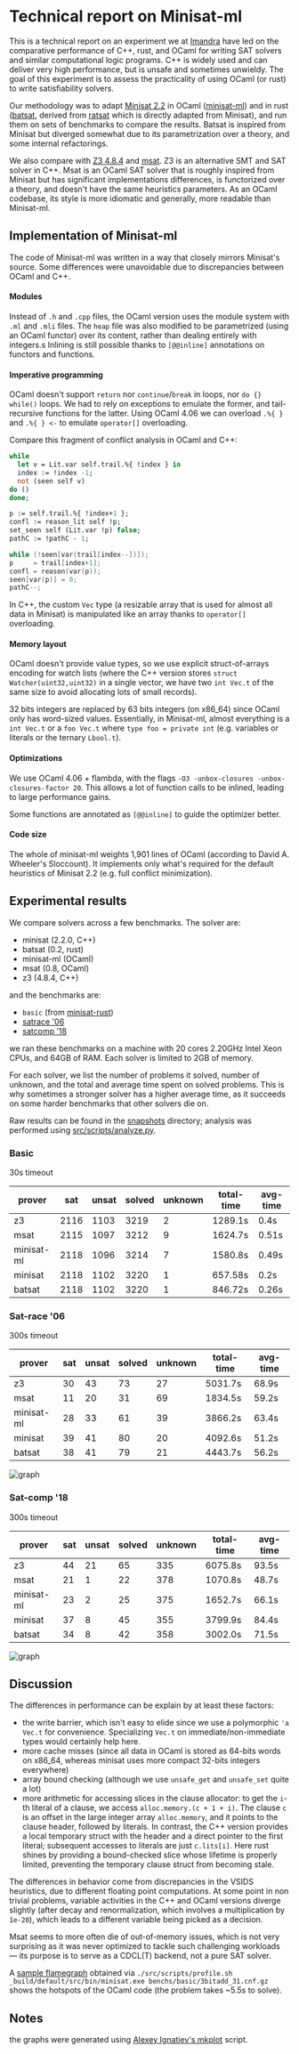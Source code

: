 # Technical report on Minisat-ml

This is a technical report on an experiment we at [Imandra](https://imandra.ai)
have led on the comparative performance of C++, rust, and OCaml for writing
SAT solvers and similar computational logic programs. C++ is widely used
and can deliver very high performance, but is unsafe and sometimes unwieldy.
The goal of this experiment is to assess the practicality of using OCaml
(or rust) to write satisfiability solvers.

Our methodology was to adapt [Minisat 2.2](http://minisat.se)
in OCaml ([minisat-ml](https://github.com/AestheticIntegration/minisat-ml))
and in rust ([batsat](https://github.com/c-cube/batsat/),
derived from [ratsat](https://github.com/qnighy/ratsat) which is
directly adapted from Minisat), and run them on sets of benchmarks to compare
the results. Batsat is inspired from Minisat but diverged somewhat due to
its parametrization over a theory, and some internal refactorings.

We also compare with [Z3 4.8.4](https://github.com/Z3Prover/z3/releases/tag/z3-4.8.4)
and [msat](https://github.com/Gbury/mSAT/). Z3 is an alternative SMT and SAT
solver in C++. Msat is an OCaml SAT solver that is roughly inspired from Minisat
but has significant implementations differences, is functorized over a theory,
and doesn't have the same heuristics parameters.
As an OCaml codebase, its style is more idiomatic and generally, more readable
than Minisat-ml.

## Implementation of Minisat-ml

The code of Minisat-ml was written in a way that closely mirrors Minisat's
source. Some differences were unavoidable due to discrepancies between OCaml
and C++.

#### Modules

Instead of `.h` and `.cpp` files, the OCaml version uses the
module system with `.ml` and `.mli` files. The `heap` file was also modified
to be parametrized (using an OCaml functor) over its content, rather than
dealing entirely with integers.s
Inlining is still possible thanks to `[@@inline]` annotations on functors
and functions.

#### Imperative programming

OCaml doesn't support `return` nor `continue`/`break` in loops,
nor `do {} while()` loops.
We had to rely on exceptions to emulate the former, and tail-recursive
functions for the latter. Using OCaml 4.06 we can overload `.%{ }` and `.%{ } <-`
to emulate `operator[]` overloading.

Compare this fragment of conflict analysis in OCaml and C++:

```ocaml
while
  let v = Lit.var self.trail.%{ !index } in
  index := !index -1;
  not (seen self v)
do ()
done;

p := self.trail.%{ !index+1 };
confl := reason_lit self !p;
set_seen self (Lit.var !p) false;
pathC := !pathC - 1;
```

```cpp
while (!seen[var(trail[index--])]);
p     = trail[index+1];
confl = reason(var(p));
seen[var(p)] = 0;
pathC--;
```

In C++, the custom `Vec` type (a resizable array that is used for
almost all data in Minisat) is manipulated like an array thanks to
`operator[]` overloading.

#### Memory layout

OCaml doesn't provide value types, so we use explicit struct-of-arrays encoding
for watch lists (where the C++ version stores `struct Watcher(uint32,uint32)`
in a single vector, we have two `int Vec.t` of the same size to avoid allocating
lots of small records).

32 bits integers are replaced by 63 bits integers (on x86_64) since OCaml
only has word-sized values. Essentially, in Minisat-ml, almost everything is
a `int Vec.t` or a `foo Vec.t` where `type foo = private int` (e.g. variables
or literals or the ternary `Lbool.t`).

#### Optimizations

We use OCaml 4.06 + flambda, with the flags
`-O3 -unbox-closures -unbox-closures-factor 20`.
This allows a lot of function calls to be inlined, leading to large
performance gains.

Some functions are annotated as `[@@inline]` to guide the optimizer better.

#### Code size

The whole of minisat-ml weights 1,901 lines of OCaml
(according to David A. Wheeler's Sloccount). It implements only what's required
for the default heuristics of Minisat 2.2 (e.g. full conflict minimization).

## Experimental results

We compare solvers across a few benchmarks. The solver are:

- minisat (2.2.0, C++)
- batsat (0.2, rust)
- minisat-ml (OCaml)
- msat (0.8, OCaml)
- z3 (4.8.4, C++)

and the benchmarks are:

- `basic` (from [minisat-rust](https://github.com/mishun/minisat-rust/commit/698c40262ae84c622f048eeec6a5209103cb8188))
- [satrace '06](http://fmv.jku.at/sat-race-2006/)
- [satcomp '18](http://sat2018.forsyte.tuwien.ac.at/)

we ran these benchmarks on a machine with 20 cores 2.20GHz Intel Xeon CPUs,
and 64GB of RAM. Each solver is limited to 2GB of memory.

For each solver, we list the number of problems it solved, number of unknown,
and the total and average time spent on solved problems. This is why
sometimes a stronger solver has a higher average time, as it succeeds on some
harder benchmarks that other solvers die on.

Raw results can be found in the [snapshots](../snapshots) directory;
analysis was performed using [src/scripts/analyze.py](../src/scripts/analyze.py).

### Basic

30s timeout

| prover | sat | unsat | solved | unknown | total-time | avg-time |
|---|---|---|---|---|---|---|
| z3          | 2116 | 1103 |  3219 |  2 | 1289.1s | 0.4s  |
| msat        | 2115 | 1097 |  3212 |  9 | 1624.7s | 0.51s |
| minisat-ml  | 2118 | 1096 |  3214 |  7 | 1580.8s | 0.49s |
| minisat     | 2118 | 1102 |  3220 |  1 | 657.58s | 0.2s  |
| batsat      | 2118 | 1102 |  3220 |  1 | 846.72s | 0.26s |

### Sat-race '06

300s timeout

| prover | sat | unsat | solved | unknown | total-time | avg-time |
|---|---|---|---|---|---|---|
| z3          | 30 | 43 |  73 |  27  | 5031.7s | 68.9s |
| msat        | 11 | 20 |  31 |  69  | 1834.5s | 59.2s |
| minisat-ml  | 28 | 33 |  61 |  39  | 3866.2s | 63.4s |
| minisat     | 39 | 41 |  80 |  20  | 4092.6s | 51.2s |
| batsat      | 38 | 41 |  79 |  21  | 4443.7s | 56.2s |

![graph](./bench-satrace06-2019-04-09T17:28.png)

### Sat-comp '18

300s timeout

| prover | sat | unsat | solved | unknown | total-time | avg-time |
|---|---|---|---|---|---|---|
| z3          | 44 | 21 | 65 |  335 | 6075.8s | 93.5s |
| msat        | 21 |  1 | 22 |  378 | 1070.8s | 48.7s |
| minisat-ml  | 23 |  2 | 25 |  375 | 1652.7s | 66.1s |
| minisat     | 37 |  8 | 45 |  355 | 3799.9s | 84.4s |
| batsat      | 34 |  8 | 42 |  358 | 3002.0s | 71.5s |

![graph](./bench-satcomp18-2019-04-08T21:17.png)

## Discussion

The differences in performance can be explain by at least these factors:

- the write barrier, which isn't easy to elide since we use a polymorphic `'a Vec.t`
  for convenience. Specializing `Vec.t` on immediate/non-immediate types would
  certainly help here.
- more cache misses (since all data in OCaml is stored as 64-bits words on x86_64,
  whereas minisat uses more compact 32-bits integers everywhere)
- array bound checking (although we use `unsafe_get` and `unsafe_set` quite a lot)
- more arithmetic for accessing slices in the clause allocator: to get
  the `i`-th literal of a clause, we access `alloc.memory.(c + 1 + i)`.
  The clause `c` is an offset in the large integer array `alloc.memory`,
  and it points to the clause header, followed by literals.
  In contrast, the C++ version provides a local temporary struct with the header
  and a direct pointer to the first literal; subsequent accesses to literals are
  just `c.lits[i]`. Here rust shines by providing a bound-checked slice
  whose lifetime is properly limited, preventing the temporary clause struct
  from becoming stale.

The differences in behavior come from discrepancies in the VSIDS heuristics,
due to different floating point computations. At some point in non trivial
problems, variable activities in the C++ and OCaml versions diverge slightly
(after decay and renormalization, which involves a multiplication by `1e-20`),
which leads to a different variable being picked as a decision.

Msat seems to more often die of out-of-memory issues, which is not very surprising
as it was never optimized to tackle such challenging workloads — its purpose
is to serve as a CDCL(T) backend, not a pure SAT solver.

A [sample flamegraph](./perf.svg) obtained via
`./src/scripts/profile.sh _build/default/src/bin/minisat.exe benchs/basic/3bitadd_31.cnf.gz`
shows the hotspots of the OCaml code (the problem takes ~5.5s to solve).


## Notes

the graphs were generated using [Alexey Ignatiev's mkplot](https://github.com/alexeyignatiev/mkplot) script.
